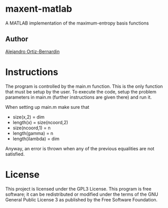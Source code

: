 # maxent-matlab
A MATLAB implementation of the maximum-entropy basis functions

<h2>Author</h2>
<a href="https://github.com/aaortizb">Alejandro Ortiz-Bernardin</a>

# Instructions
The program is controlled by the main.m function. This is the only function that 
must be setup by the user. To execute the code, setup the problem parameters in
main.m (further instructions are given there) and run it.

When setting up main.m make sure that
  - size(x,2) = dim
  - length(x) = size(ncoord,2)
  - size(ncoord,1) = n
  - length(gamma) = n
  - length(ilambda) = dim
  
Anyway, an error is thrown when any of the previous equalities are not satisfied.

# License
This project is licensed under the GPL3 License. This program is free software; it can be redistributed or modified under the terms of the GNU General Public License 3 as published by the Free Software Foundation. 
